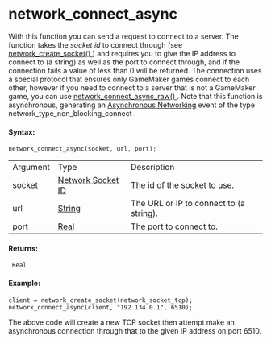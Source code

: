 # network_connect_async

With this function you can send a request to connect to a server. The
function takes the *socket id* to connect through (see [
network_create_socket() ](network_create_socket) ) and requires you
to give the IP address to connect to (a string) as well as the port to
connect through, and if the connection fails a value of less than 0 will
be returned. The connection uses a special protocol that ensures only
GameMaker games connect to each other, however if you need to connect to
a server that is not a GameMaker game, you can use [
network_connect_async_raw() ](network_connect_raw_async) . Note that
this function is asynchronous, generating an [Asynchronous
Networking](../../../The_Asset_Editors/Object_Properties/Async_Events/Networking)
event of the type network_type_non_blocking_connect .

#### Syntax:

``` gml
network_connect_async(socket, url, port);
```

|          |                                                                                                          |                                         |
|----------|----------------------------------------------------------------------------------------------------------|-----------------------------------------|
| Argument | Type                                                                                                     | Description                             |
| socket   |  [Network Socket ID](../../../../GameMaker_Language/GML_Reference/Networking/network_create_socket)  | The id of the socket to use.            |
| url      |  [String](../../../../GameMaker_Language/GML_Overview/Data_Types)                                    | The URL or IP to connect to (a string). |
| port     |  [Real](../../../../GameMaker_Language/GML_Overview/Data_Types)                                      | The port to connect to.                 |

#### Returns:

``` gml
 Real
```

#### Example:

``` gml
client = network_create_socket(network_socket_tcp); network_connect_async(client, "192.134.0.1", 6510);
```

The above code will create a new TCP socket then attempt make an
asynchronous connection through that to the given IP address on port
6510.
